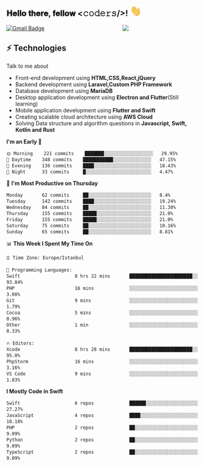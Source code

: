 <h2> 𝐇𝐞𝐥𝐥𝐨 𝐭𝐡𝐞𝐫𝐞, 𝐟𝐞𝐥𝐥𝐨𝐰 <𝚌𝚘𝚍𝚎𝚛𝚜/>! <img src="https://raw.githubusercontent.com/ABSphreak/ABSphreak/master/gifs/Hi.gif" width="30px"></h2>

<img align='right' src='https://user-images.githubusercontent.com/5713670/87202985-820dcb80-c2b6-11ea-9f56-7ec461c497c3.gif' width='200"'>

[![Gmail Badge](https://img.shields.io/badge/-osein.wtr@gmail.com-c14438?style=flat-square&logo=Gmail&logoColor=white&link=mailto:osein.wtr@gmail.com)](mailto:osein.wtr@gmail.com)


## ⚡ Technologies
Talk to me about
- Front-end development using **HTML,CSS,React,jQuery**
- Backend development using **Laravel,Custom PHP Framework**
- Database development using **MariaDB**
- Desktop application development using **Electron and Flutter**(Still learning)
- Mobile application development using **Flutter and Swift**
- Creating scalable cloud architecture using **AWS Cloud**
- Solving Data structure and algorithm questions in **Javascript, Swift, Kotlin and Rust**

<!--## Hello World!! 🤔
- 💬 Ask me about anything an everything.
- 📫 Read my blogs: [Harsh Blog](https://harshblog.xyz)
- 🎯 Portfolio site: [Portfolio](https://harshkumarkhatri.github.io/Portfolio-Site/index.html)
- 🔔 Subscribe:- [Harsh Kumar Khatri](https://www.youtube.com/channel/UCKNtMU9M559bmXxKoT6YeJw)
- ⚡ Fun fact: Internet users blink less than usual.-->

<!--START_SECTION:waka-->
**I'm an Early 🐤** 

```text
🌞 Morning    221 commits    ███████░░░░░░░░░░░░░░░░░░   29.95% 
🌆 Daytime    348 commits    ███████████░░░░░░░░░░░░░░   47.15% 
🌃 Evening    136 commits    ████░░░░░░░░░░░░░░░░░░░░░   18.43% 
🌙 Night      33 commits     █░░░░░░░░░░░░░░░░░░░░░░░░   4.47%

```
📅 **I'm Most Productive on Thursday** 

```text
Monday       62 commits     ██░░░░░░░░░░░░░░░░░░░░░░░   8.4% 
Tuesday      142 commits    ████░░░░░░░░░░░░░░░░░░░░░   19.24% 
Wednesday    84 commits     ██░░░░░░░░░░░░░░░░░░░░░░░   11.38% 
Thursday     155 commits    █████░░░░░░░░░░░░░░░░░░░░   21.0% 
Friday       155 commits    █████░░░░░░░░░░░░░░░░░░░░   21.0% 
Saturday     75 commits     ██░░░░░░░░░░░░░░░░░░░░░░░   10.16% 
Sunday       65 commits     ██░░░░░░░░░░░░░░░░░░░░░░░   8.81%

```


📊 **This Week I Spent My Time On** 

```text
⌚︎ Time Zone: Europe/Istanbul

💬 Programming Languages: 
Swift                    8 hrs 22 mins       ███████████████████████░░   93.84% 
PHP                      16 mins             ░░░░░░░░░░░░░░░░░░░░░░░░░   3.08% 
Git                      9 mins              ░░░░░░░░░░░░░░░░░░░░░░░░░   1.79% 
Cocoa                    5 mins              ░░░░░░░░░░░░░░░░░░░░░░░░░   0.96% 
Other                    1 min               ░░░░░░░░░░░░░░░░░░░░░░░░░   0.33%

🔥 Editors: 
Xcode                    8 hrs 28 mins       ███████████████████████░░   95.0% 
PhpStorm                 16 mins             ░░░░░░░░░░░░░░░░░░░░░░░░░   3.16% 
VS Code                  9 mins              ░░░░░░░░░░░░░░░░░░░░░░░░░   1.83%

```

**I Mostly Code in Swift** 

```text
Swift                    6 repos             ██████░░░░░░░░░░░░░░░░░░░   27.27% 
JavaScript               4 repos             ████░░░░░░░░░░░░░░░░░░░░░   18.18% 
PHP                      2 repos             ██░░░░░░░░░░░░░░░░░░░░░░░   9.09% 
Python                   2 repos             ██░░░░░░░░░░░░░░░░░░░░░░░   9.09% 
TypeScript               2 repos             ██░░░░░░░░░░░░░░░░░░░░░░░   9.09%

```



<!--END_SECTION:waka-->
